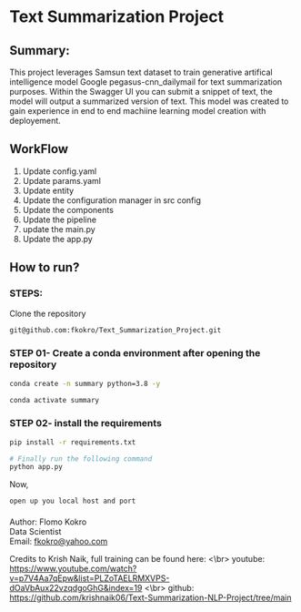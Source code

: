 # Text Summarization Project

## Summary:

This project leverages Samsun text dataset to train generative artifical intelligence model Google pegasus-cnn_dailymail for text summarization purposes. Within the Swagger UI you can submit a snippet of text, the model will output a summarized version of text. This model was created to gain experience in end to end machiine learning model creation with deployement.


## WorkFlow

1. Update config.yaml
2. Update params.yaml
3. Update entity
4. Update the configuration manager in src config
5. Update the components
6. Update the pipeline
7. update the main.py
8. Update the app.py

## How to run?

### STEPS:

Clone the repository


```bash
git@github.com:fkokro/Text_Summarization_Project.git
```
### STEP 01- Create a conda environment after opening the repository

```bash
conda create -n summary python=3.8 -y
```

```bash
conda activate summary
```


### STEP 02- install the requirements
```bash
pip install -r requirements.txt
```


```bash
# Finally run the following command
python app.py
```

Now,
```bash
open up you local host and port
```

####
Author: Flomo Kokro <br/>
Data Scientist <br/>
Email: fkokro@yahoo.com


Credits to Krish Naik, full training can be found here: <\br>
youtube: https://www.youtube.com/watch?v=p7V4Aa7qEpw&list=PLZoTAELRMXVPS-dOaVbAux22vzqdgoGhG&index=19 <\br>
github: https://github.com/krishnaik06/Text-Summarization-NLP-Project/tree/main